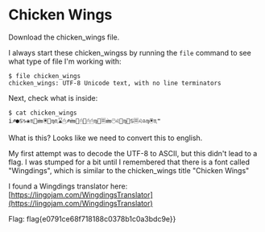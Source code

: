 # Chicken Wings

Download the chicken_wings file.

I always start these chicken_wingss by running the ```file``` command to see what
type of file I'm working with:

```
$ file chicken_wings
chicken_wings: UTF-8 Unicode text, with no line terminators
```

Next, check what is inside:

```
$ cat chicken_wings
i♐●♋♑❀♏📁🖮🖲📂♍♏⌛🖰♐🖮📂🖰📂🖰🖰♍📁🗏🖮🖰♌📂♍📁♋🗏♌♎♍🖲♏❝
```

What is this? Looks like we need to convert this to english. 

My first attempt was to decode the UTF-8 to ASCII, but this didn't lead to a
flag. I was stumped for a bit until I remembered that there is a font called
"Wingdings", which is similar to the chicken_wings title "Chicken Wings"

I found a Wingdings translator here:
[https://lingojam.com/WingdingsTranslator](https://lingojam.com/WingdingsTranslator)

Flag: flag{e0791ce68f718188c0378b1c0a3bdc9e}}
